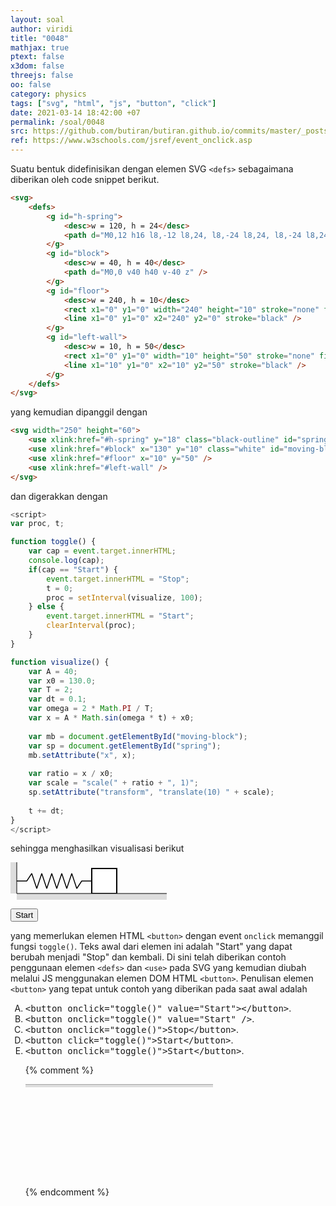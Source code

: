 ```yaml
---
layout: soal
author: viridi
title: "0048"
mathjax: true
ptext: false
x3dom: false
threejs: false
oo: false
category: physics
tags: ["svg", "html", "js", "button", "click"]
date: 2021-03-14 18:42:00 +07
permalink: /soal/0048
src: https://github.com/butiran/butiran.github.io/commits/master/_posts/soal/04/2021-03-14-svg-js-spring.md
ref: https://www.w3schools.com/jsref/event_onclick.asp
---
```

Suatu bentuk didefinisikan dengan elemen SVG `<defs>` sebagaimana diberikan oleh code snippet berikut.

```html
<svg>
	<defs>
		<g id="h-spring">
			<desc>w = 120, h = 24</desc>
			<path d="M0,12 h16 l8,-12 l8,24, l8,-24 l8,24, l8,-24 l8,24, l8,-24 l8,24, l8,-24 l8,24, l8,-12 h16" />
		</g>
		<g id="block">
			<desc>w = 40, h = 40</desc>
			<path d="M0,0 v40 h40 v-40 z" />
		</g>
		<g id="floor">
			<desc>w = 240, h = 10</desc>
			<rect x1="0" y1="0" width="240" height="10" stroke="none" fill="#ddd"	/>
			<line x1="0" y1="0" x2="240" y2="0" stroke="black" />
		</g>
		<g id="left-wall">
			<desc>w = 10, h = 50</desc>
			<rect x1="0" y1="0" width="10" height="50" stroke="none" fill="#ddd"	/>
			<line x1="10" y1="0" x2="10" y2="50" stroke="black" />
		</g>
	</defs>
</svg>
```

yang kemudian dipanggil dengan

```html
<svg width="250" height="60">
	<use xlink:href="#h-spring" y="18" class="black-outline" id="spring" transform="translate(10)"/>
	<use xlink:href="#block" x="130" y="10" class="white" id="moving-block" />
	<use xlink:href="#floor" x="10" y="50" />
	<use xlink:href="#left-wall" />
</svg>
```

dan digerakkan dengan

```javascript
<script>
var proc, t;

function toggle() {
	var cap = event.target.innerHTML;
	console.log(cap);
	if(cap == "Start") {
		event.target.innerHTML = "Stop";
		t = 0;
		proc = setInterval(visualize, 100);
	} else {
		event.target.innerHTML = "Start";
		clearInterval(proc);
	}
}

function visualize() {
	var A = 40;
	var x0 = 130.0;
	var T = 2;
	var dt = 0.1;
	var omega = 2 * Math.PI / T;
	var x = A * Math.sin(omega * t) + x0;
	
	var mb = document.getElementById("moving-block");
	var sp = document.getElementById("spring");
	mb.setAttribute("x", x);
	
	var ratio = x / x0;
	var scale = "scale(" + ratio + ", 1)";
	sp.setAttribute("transform", "translate(10) " + scale);
	
	t += dt;
}
</script>
```

sehingga menghasilkan visualisasi berikut

<svg style="display: none;">
	<style type="text/css">
	.black-outline { stroke: black; fill: none; stroke-width: 1.5px; }
	.white { stroke: black; fill: #fff; stroke-width: 2px; }
	</style>
	<defs>
		<g id="h-spring">
			<desc>w = 120, h = 24</desc>
			<path d="M0,12 h16 l8,-12 l8,24, l8,-24 l8,24, l8,-24 l8,24, l8,-24 l8,24, l8,-24 l8,24, l8,-12 h16" vector-effect="non-scaling-stroke" stroke-linejoin="bevel" />
		</g>
		<g id="block">
			<desc>w = 40, h = 40</desc>
			<path d="M0,0 v40 h40 v-40 z" />
		</g>
		<g id="floor">
			<desc>w = 240, h = 10</desc>
			<rect x1="0" y1="0" width="240" height="10" stroke="none" fill="#ddd"	/>
			<line x1="0" y1="0" x2="240" y2="0" stroke="black" />
		</g>
		<g id="left-wall">
			<desc>w = 10, h = 50</desc>
			<rect x1="0" y1="0" width="10" height="50" stroke="none" fill="#ddd"	/>
			<line x1="10" y1="0" x2="10" y2="50" stroke="black" />
		</g>
	</defs>
</svg>

<svg width="250" height="60">
	<style type="text/css">
	//svg { border: 1px black dashed; }
	//foreignObject { border: 1px black solid; }
	</style>
	<use xlink:href="#h-spring" y="18" class="black-outline" id="spring" transform="translate(10)"/>
	<use xlink:href="#block" x="130" y="10" class="white" id="moving-block" />
	<use xlink:href="#floor" x="10" y="50" />
	<use xlink:href="#left-wall" />
</svg>

<button onclick="toggle()">Start</button>

<script>
var proc, t;

function toggle() {
	var cap = event.target.innerHTML;
	console.log(cap);
	if(cap == "Start") {
		event.target.innerHTML = "Stop";
		t = 0;
		proc = setInterval(visualize, 100);
	} else {
		event.target.innerHTML = "Start";
		clearInterval(proc);
	}
}

function visualize() {
	var A = 40;
	var x0 = 130.0;
	var T = 2;
	var dt = 0.1;
	var omega = 2 * Math.PI / T;
	var x = A * Math.sin(omega * t) + x0;
	
	var mb = document.getElementById("moving-block");
	var sp = document.getElementById("spring");
	mb.setAttribute("x", x);
	
	var ratio = x / x0;
	var scale = "scale(" + ratio + ", 1)";
	sp.setAttribute("transform", "translate(10) " + scale);
	//console.log(omega, x, scale);
	
	t += dt;
}
</script>

yang memerlukan elemen HTML `<button>` dengan event `onclick` memanggil fungsi `toggle()`. Teks awal dari elemen ini adalah "Start" yang dapat berubah menjadi "Stop" dan kembali. Di sini telah diberikan contoh penggunaan elemen `<defs>` dan `<use>` pada SVG yang kemudian diubah melalui JS menggunakan elemen DOM HTML `<button>`. Penulisan elemen `<button>` yang tepat untuk contoh yang diberikan pada saat awal adalah

<ol type="A">
<li><tt>&lt;button onclick="toggle()" value="Start"&gt;&lt;/button&gt;</tt>.
<li><tt>&lt;button onclick="toggle()" value="Start" /&gt;</tt>.
<li><tt>&lt;button onclick="toggle()"&gt;Stop&lt;/button&gt;</tt>.
<li><tt>&lt;button click="toggle()"&gt;Start&lt;/button&gt;</tt>.
<li><tt>&lt;button onclick="toggle()"&gt;Start&lt;/button&gt;</tt>.


{% comment %}
<!-- 20210314.1357 It fails and not understandable -->
<svg>
	<defs>
		<!-- url https://stackoverflow.com/a/46802047 -->
		<pattern id="dlines1" height="10" width="10" patternUnits="userSpaceOnUse">
			<!--line x1="0" y1="4" x2="5" y2="4" stroke-width="2" stroke="black"/-->
			<line x1="0" y1="10" x2="10" y2="0" stroke-width="1" stroke="#888" />
		</pattern>
		<!-- url https://developer.mozilla.org/en-US/docs/Web/SVG/Element/pattern -->
		<pattern id="dlines2" viewBox="0,0,10,10" width="10%" height="10%">
			<!--polygon points="0,0 2,5 0,10 5,8 10,10 8,5 10,0 5,2" /-->
			<path d="M0,10 l10,-10" stroke="#888" stroke-width="1px" />
		</pattern>
		<g id="floor">
			<rect x="0" y="0" width="40" height="40" fill="url(#dlines2)" />
		</g>
	</defs>
	<use xlink:href="#floor" x="0" y="0" transform="scale(2, 0.5)"/>
</svg>

<!--use xlink:href="#h-spring" x="10" y="28" class="black-outline" transform="translate(10) scale(0.5, 1) translate(-10)" /-->
{% endcomment %}
